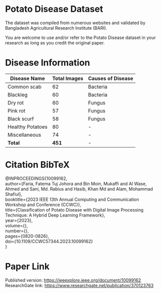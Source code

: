 # Potato Disease Dataset
The dataset was compiled from numerous websites and validated by Bangladesh Agricultural Research Institute (BARI).

You are welcome to use and/or refer to the Potato Disease dataset in your research as long as you credit the original paper. <br/>

# Disease Information

| Disease Name   | Total Images | Causes of Disease |
|----------------|--------------|-------------------|
| Common scab    | 62           | Bacteria          |
| Blackleg       | 60           | Bacteria          |
| Dry rot        | 60           | Fungus            |
| Pink rot       | 57           | Fungus            |
| Black scurf    | 58           | Fungus            |
| Healthy Potatoes| 80          | -                 |
| Miscellaneous  | 74           | -                 |
| **Total**      | **451**      | -                 |


# Citation BibTeX   
@INPROCEEDINGS{10099162,<br/>
  author={Faria, Fatema Tuj Johora and Bin Moin, Mukaffi and Al Wase, Ahmed and Sani, Md. Rabius and Hasib, Khan Md and Alam, Mohammad Shafiul}, <br/>
  booktitle={2023 IEEE 13th Annual Computing and Communication Workshop and Conference (CCWC)}, <br/>
  title={Classification of Potato Disease with Digital Image Processing Technique: A Hybrid Deep Learning Framework}, <br/>
  year={2023},<br/>
  volume={},<br/>
  number={},<br/>
  pages={0820-0826},<br/>
  doi={10.1109/CCWC57344.2023.10099162}<br/>
  }<br/>

# Paper Link
Published version: https://ieeexplore.ieee.org/document/10099162 <br/>
ResearchGate link: https://www.researchgate.net/publication/370123763



